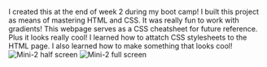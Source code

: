 I created this at the end of week 2 during my boot camp! 
I built this project as means of mastering HTML and CSS. It was really fun to work with gradients! 
This webpage serves as a CSS cheatsheet for future reference. Plus it looks really cool!
I learned how to attatch CSS stylesheets to the HTML page. I also learned how to make something that looks cool! 
![Mini-2 half screen](https://github.com/lelisiario/Mini-2/assets/69616219/aa5ad720-5d25-401a-ae24-574e6ed9d3d9)
![Mini-2 full screen](https://github.com/lelisiario/Mini-2/assets/69616219/bbfd5c11-e3b2-4ccc-894f-722fe48d4f47)

